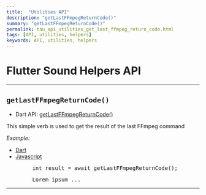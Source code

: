 ```yaml
---
title:  "Utilities API"
description: "getLastFFmpegReturnCode()"
summary: "getLastFFmpegReturnCode()"
permalink: tau_api_utilities_get_last_ffmpeg_return_code.html
tags: [API, utilities, helpers]
keywords: API, utilities, helpers
---
```


# Flutter Sound Helpers API

---------------------------------------------------------------------------------------------------------------------------

## `getLastFFmpegReturnCode()`

- Dart API: [getLastFFmpegReturnCode()](pages/flutter-sound/api/helper/FlutterSoundHelper/getLastFFmpegReturnCode.html)

This simple verb is used to get the result of the last FFmpeg command

*Example:*
<ul id="profileTabs" class="nav nav-tabs">
    <li class="active"><a href="#dart" data-toggle="tab">Dart</a></li>
    <li><a href="#javascript" data-toggle="tab">Javascript</a></li>
</ul>
<div class="tab-content">

<div role="tabpanel" class="tab-pane active" id="dart">

<pre>
        int result = await getLastFFmpegReturnCode();
</pre>

</div>

<div role="tabpanel" class="tab-pane" id="javascript">
<pre>
        Lorem ipsum ...
</pre>
</div>

</div>

---------------------------------------------------------------------------------------------------------------------------
